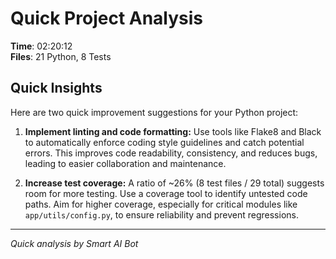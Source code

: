 # Quick Project Analysis

**Time**: 02:20:12  
**Files**: 21 Python, 8 Tests

## Quick Insights

Here are two quick improvement suggestions for your Python project:

1.  **Implement linting and code formatting:** Use tools like Flake8 and Black to automatically enforce coding style guidelines and catch potential errors. This improves code readability, consistency, and reduces bugs, leading to easier collaboration and maintenance.

2.  **Increase test coverage:**  A ratio of ~26% (8 test files / 29 total) suggests room for more testing. Use a coverage tool to identify untested code paths. Aim for higher coverage, especially for critical modules like `app/utils/config.py`, to ensure reliability and prevent regressions.


---
*Quick analysis by Smart AI Bot*
